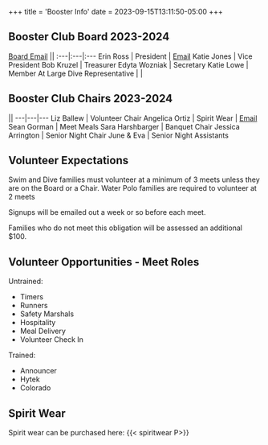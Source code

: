 +++
title = 'Booster Info'
date = 2023-09-15T13:11:50-05:00
+++

## Booster Club Board 2023-2024
[Board Email](mailto:fmhswaterjags@gmail.com)
||
:---|:---|:---
Erin Ross | President | [Email](mailto:mailto:ciarrai@gmail.com)
Katie Jones | Vice President
Bob Kruzel | Treasurer
Edyta Wozniak | Secretary
Katie Lowe | Member At Large
Dive Representative | |

## Booster Club Chairs 2023-2024

||
---|---|---
Liz Ballew | Volunteer Chair
Angelica Ortiz |  Spirit Wear | [Email](mailto:ruiz.angely@gmail.com)
Sean Gorman | Meet Meals
Sara Harshbarger | Banquet Chair
Jessica Arrington | Senior Night Chair
June & Eva | Senior Night Assistants
 
## Volunteer Expectations
Swim and Dive families must volunteer at a minimum of 3 meets unless they are on the Board or a Chair. Water Polo families are required to volunteer at 2 meets  

Signups will be emailed out a week or so before each meet.

Families who do not meet this obligation will be assessed an additional $100.

## Volunteer Opportunities - Meet Roles

Untrained:
- Timers
- Runners
- Safety Marshals
- Hospitality
- Meal Delivery
- Volunteer Check In

Trained:
- Announcer
- Hytek
- Colorado

## Spirit Wear

Spirit wear can be purchased here: {{< spiritwear P>}}